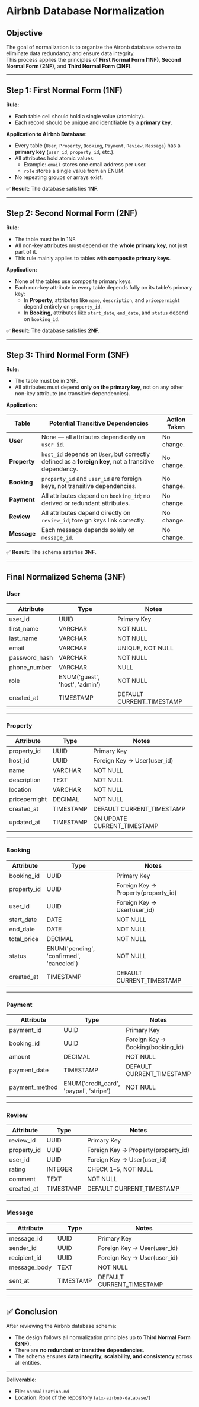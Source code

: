 # Airbnb Database Normalization

## Objective
The goal of normalization is to organize the Airbnb database schema to eliminate data redundancy and ensure data integrity.  
This process applies the principles of **First Normal Form (1NF)**, **Second Normal Form (2NF)**, and **Third Normal Form (3NF)**.

---

## Step 1: First Normal Form (1NF)

**Rule:**  
- Each table cell should hold a single value (atomicity).  
- Each record should be unique and identifiable by a **primary key**.

**Application to Airbnb Database:**
- Every table (`User`, `Property`, `Booking`, `Payment`, `Review`, `Message`) has a **primary key** (`user_id`, `property_id`, etc.).
- All attributes hold atomic values:
  - Example: `email` stores one email address per user.
  - `role` stores a single value from an ENUM.
- No repeating groups or arrays exist.

✅ **Result:** The database satisfies **1NF**.

---

## Step 2: Second Normal Form (2NF)

**Rule:**  
- The table must be in 1NF.  
- All non-key attributes must depend on the **whole primary key**, not just part of it.  
- This rule mainly applies to tables with **composite primary keys**.

**Application:**
- None of the tables use composite primary keys.  
- Each non-key attribute in every table depends fully on its table’s primary key:
  - In **Property**, attributes like `name`, `description`, and `pricepernight` depend entirely on `property_id`.
  - In **Booking**, attributes like `start_date`, `end_date`, and `status` depend on `booking_id`.

✅ **Result:** The database satisfies **2NF**.

---

## Step 3: Third Normal Form (3NF)

**Rule:**  
- The table must be in 2NF.  
- All attributes must depend **only on the primary key**, not on any other non-key attribute (no transitive dependencies).

**Application:**

| Table | Potential Transitive Dependencies | Action Taken |
|--------|-----------------------------------|---------------|
| **User** | None — all attributes depend only on `user_id`. | No change. |
| **Property** | `host_id` depends on `User`, but correctly defined as a **foreign key**, not a transitive dependency. | No change. |
| **Booking** | `property_id` and `user_id` are foreign keys, not transitive dependencies. | No change. |
| **Payment** | All attributes depend on `booking_id`; no derived or redundant attributes. | No change. |
| **Review** | All attributes depend directly on `review_id`; foreign keys link correctly. | No change. |
| **Message** | Each message depends solely on `message_id`. | No change. |

✅ **Result:** The schema satisfies **3NF**.

---

## Final Normalized Schema (3NF)

### **User**
| Attribute | Type | Notes |
|------------|------|-------|
| user_id | UUID | Primary Key |
| first_name | VARCHAR | NOT NULL |
| last_name | VARCHAR | NOT NULL |
| email | VARCHAR | UNIQUE, NOT NULL |
| password_hash | VARCHAR | NOT NULL |
| phone_number | VARCHAR | NULL |
| role | ENUM('guest', 'host', 'admin') | NOT NULL |
| created_at | TIMESTAMP | DEFAULT CURRENT_TIMESTAMP |

---

### **Property**
| Attribute | Type | Notes |
|------------|------|-------|
| property_id | UUID | Primary Key |
| host_id | UUID | Foreign Key → User(user_id) |
| name | VARCHAR | NOT NULL |
| description | TEXT | NOT NULL |
| location | VARCHAR | NOT NULL |
| pricepernight | DECIMAL | NOT NULL |
| created_at | TIMESTAMP | DEFAULT CURRENT_TIMESTAMP |
| updated_at | TIMESTAMP | ON UPDATE CURRENT_TIMESTAMP |

---

### **Booking**
| Attribute | Type | Notes |
|------------|------|-------|
| booking_id | UUID | Primary Key |
| property_id | UUID | Foreign Key → Property(property_id) |
| user_id | UUID | Foreign Key → User(user_id) |
| start_date | DATE | NOT NULL |
| end_date | DATE | NOT NULL |
| total_price | DECIMAL | NOT NULL |
| status | ENUM('pending', 'confirmed', 'canceled') | NOT NULL |
| created_at | TIMESTAMP | DEFAULT CURRENT_TIMESTAMP |

---

### **Payment**
| Attribute | Type | Notes |
|------------|------|-------|
| payment_id | UUID | Primary Key |
| booking_id | UUID | Foreign Key → Booking(booking_id) |
| amount | DECIMAL | NOT NULL |
| payment_date | TIMESTAMP | DEFAULT CURRENT_TIMESTAMP |
| payment_method | ENUM('credit_card', 'paypal', 'stripe') | NOT NULL |

---

### **Review**
| Attribute | Type | Notes |
|------------|------|-------|
| review_id | UUID | Primary Key |
| property_id | UUID | Foreign Key → Property(property_id) |
| user_id | UUID | Foreign Key → User(user_id) |
| rating | INTEGER | CHECK 1–5, NOT NULL |
| comment | TEXT | NOT NULL |
| created_at | TIMESTAMP | DEFAULT CURRENT_TIMESTAMP |

---

### **Message**
| Attribute | Type | Notes |
|------------|------|-------|
| message_id | UUID | Primary Key |
| sender_id | UUID | Foreign Key → User(user_id) |
| recipient_id | UUID | Foreign Key → User(user_id) |
| message_body | TEXT | NOT NULL |
| sent_at | TIMESTAMP | DEFAULT CURRENT_TIMESTAMP |

---

## ✅ **Conclusion**
After reviewing the Airbnb database schema:
- The design follows all normalization principles up to **Third Normal Form (3NF)**.
- There are **no redundant or transitive dependencies**.
- The schema ensures **data integrity, scalability, and consistency** across all entities.

---

**Deliverable:**  
- File: `normalization.md`  
- Location: Root of the repository (`alx-airbnb-database/`)
